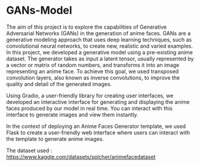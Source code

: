# GANs-Model
The aim of this project is to explore the capabilities of Generative Adversarial Networks (GANs) in the generation of anime faces.
 GANs are a generative modeling approach that uses deep learning techniques, such as convolutional neural networks, to create new, realistic and varied examples.
In this project, we developed a generative model using a pre-existing anime dataset. The generator takes as input a latent tensor, usually represented by a vector or matrix of random numbers, and transforms it into an image representing an anime face. To achieve this goal, we used transposed convolution layers, also known as inverse convolutions, to improve the quality and detail of the generated images.

Using Gradio, a user-friendly library for creating user interfaces, we developed an interactive interface for generating and displaying the anime faces produced by our model in real time. You can interact with this interface to generate images and view them instantly.

In the context of deploying an Anime Faces Generator template, we used Flask to create a user-friendly web interface where users can interact with the template to generate anime images.

The dataset used : https://www.kaggle.com/datasets/splcher/animefacedataset
